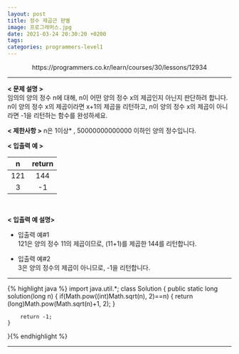 ```yaml
---
layout: post
title: 정수 제곱근 판별
image: 프로그래머스.jpg
date: 2021-03-24 20:30:20 +0200
tags:
categories: programmers-level1
---
```

<center>https://programmers.co.kr/learn/courses/30/lessons/12934</center>

***


**< 문제 설명 >**  
임의의 양의 정수 n에 대해, n이 어떤 양의 정수 x의 제곱인지 아닌지 판단하려 합니다.
n이 양의 정수 x의 제곱이라면 x+1의 제곱을 리턴하고, n이 양의 정수 x의 제곱이 아니라면 -1을 리턴하는 함수를 완성하세요.
  

**< 제한사항 >**
n은 1이상* , 50000000000000 이하인 양의 정수입니다.
 <br>


**< 입출력 예 >**

|n|return|
|:---:|:---:|
| 121  | 144 |
| 3 | -1 |  
<br>

**< 입출력 예 설명>**  

* 입출력 예#1  
  121은 양의 정수 11의 제곱이므로, (11+1)를 제곱한 144를 리턴합니다.

* 입출력 예#2  
  3은 양의 정수의 제곱이 아니므로, -1을 리턴합니다.



  

*** 




{% highlight java %}
import java.util.*;
class Solution {
    public static long solution(long n) {
    	if(Math.pow((int)Math.sqrt(n), 2)==n)
    	{
    		return (long)Math.pow(Math.sqrt(n)+1, 2);
    	}
    	
    	return -1;
    }

}{% endhighlight %}

***
